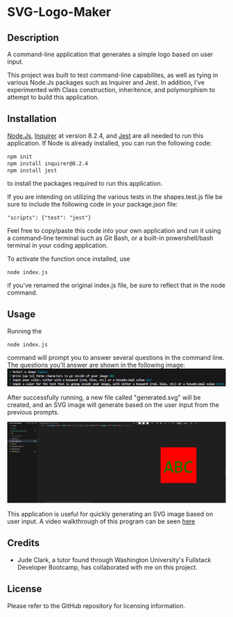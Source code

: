 # SVG-Logo-Maker

## Description
A command-line application that generates a simple logo based on user input. 

This project was built to test command-line capabilites, as well as tying in various Node.Js
packages such as Inquirer and Jest. In addition, I've experimented with Class construction, inheritence, and polymorphism to attempt to build this application.

## Installation
[Node.Js](https://nodejs.org/en), [Inquirer](https://www.npmjs.com/package/inquirer) at version 8.2.4, and [Jest](https://jestjs.io/) are all needed to run this application. If Node is already installed, you can run the following code:

```
npm init
npm install inquirer@8.2.4
npm install jest
```
to install the packages required to run this application.


If you are intending on utilizing the various tests in the shapes.test.js file be sure to include the following code in your package.json file:

```
"scripts": {"test": "jest"}
```



Feel free to copy/paste this code into your own application and run it using a command-line terminal such as Git Bash, or a built-in powershell/bash terminal in your coding application.

To activate the function once installed, use
```
node index.js
```
if you've renamed the original index.js file, be sure to reflect that in the node command.

## Usage
Running the 
```
node index.js
```
command will prompt you to answer several questions in the command line. The questions you'll answer are shown in the following image:
![An image of several command line prompts, asking the shape, text, shape color, and text color of the resulting SVG](./assets/PromptExamples.PNG)

After successfully running, a new file called "generated.svg" will be created, and an SVG image will generate based on the user input from the previous prompts.

![An image of a block of code detailing an SVG image, and the respective SVG image next to it](./assets/SVGExample.PNG)

This application is useful for quickly generating an SVG image based on user input. A video walkthrough of this program can be seen [here]()

## Credits 
- Jude Clark, a tutor found through Washington University's Fullstack Developer Bootcamp, has collaborated with me on this project.

## License
Please refer to the GitHub repository for licensing information.

